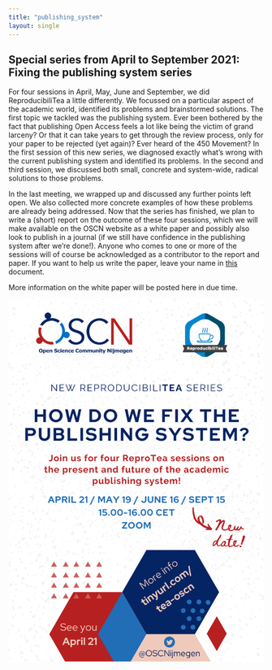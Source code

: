 ```yaml
---
title: "publishing_system"
layout: single
---
```


## Special series from April to September 2021: Fixing the publishing system series

For four sessions in April, May, June and September, we did ReproducibiliTea a little differently. We focussed on a particular aspect of the academic world, identified its problems and brainstormed solutions. The first topic we tackled was the publishing system. Ever been bothered by the fact that publishing Open Access feels a lot like being the victim of grand larceny? Or that it can take years to get through the review process, only for your paper to be rejected (yet again)? Ever heard of the 450 Movement? In the first session of this new series, we diagnosed exactly what’s wrong with the current publishing system and identified its problems. In the second and third session, we discussed both small, concrete and system-wide, radical solutions to those problems.

In the last meeting, we wrapped up and discussed any further points left open. We also collected more concrete examples of how these problems are already being addressed. Now that the series has finished, we plan to write a (short) report on the outcome of these four sessions, which we will make available on the OSCN website as a white paper and possibly also look to publish in a journal (if we still have confidence in the publishing system after we’re done!). Anyone who comes to one or more of the sessions will of course be acknowledged as a contributor to the report and paper. If you want to help us write the paper, leave your name in [this](https://docs.google.com/document/d/1OZ4CLoQ0YRNYQnblUv1zbOOIy1oBpyFx5liH9AejrMc/edit?usp=sharing) document.

More information on the white paper will be posted here in due time.

![flyer](../assets//images//ReproTea_series.png)